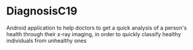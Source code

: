 # DiagnosisC19
Android application to help doctors to get a quick analysis of a person's health through their x-ray imaging, in order to quickly classify healthy individuals from unhealthy ones
